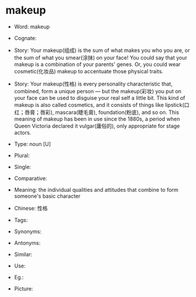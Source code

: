 # makeup

- Word: makeup
- Cognate: 
- Story: Your makeup(组成) is the sum of what makes you who you are, or the sum of what you smear(涂抹) on your face! You could say that your makeup is a combination of your parents' genes. Or, you could wear cosmetic(化妆品) makeup to accentuate those physical traits.
- Story: Your makeup(性格) is every personality characteristic that, combined, form a unique person — but the makeup(彩妆) you put on your face can be used to disguise your real self a little bit. This kind of makeup is also called cosmetics, and it consists of things like lipstick(口红；唇膏；唇彩), mascara(睫毛膏), foundation(粉底), and so on. This meaning of makeup has been in use since the 1880s, a period when Queen Victoria declared it vulgar(庸俗的), only appropriate for stage actors.

- Type: noun [U]
- Plural: 
- Single: 
- Comparative: 
- Meaning: the individual qualities and attitudes that combine to form someone's basic character
- Chinese: 性格
- Tags: 
- Synonyms: 
- Antonyms: 
- Similar: 
- Use: 
- Eg.: 
- Picture: 

